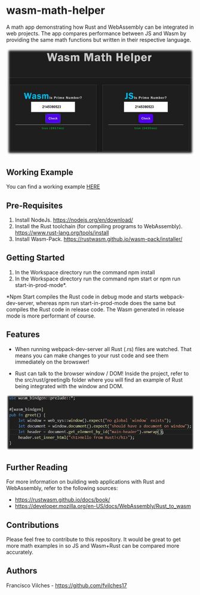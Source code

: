 # wasm-math-helper
A math app demonstrating how Rust and WebAssembly can be integrated in web projects. The app compares performance between JS and Wasm by providing the same math functions but written in their respective language.

<img src="./documentation/website-display.PNG" />

## Working Example
You can find a working example <a href="https://franciscovstaticsites.z8.web.core.windows.net/" target="_blank">HERE</a>


## Pre-Requisites
1. Install NodeJs. https://nodejs.org/en/download/
2. Install the Rust toolchain (for compiling programs to WebAssembly). https://www.rust-lang.org/tools/install
3. Install Wasm-Pack. https://rustwasm.github.io/wasm-pack/installer/

## Getting Started
1. In the Workspace directory run the command npm install
2. In the Workspace directory run the command npm start or npm run start-in-prod-mode*.

*Npm Start compiles the Rust code in debug mode and starts webpack-dev-server, whereas npm run start-in-prod-mode does the same but compiles the Rust code in release code. The Wasm generated in release mode is more performant of course.

## Features
* When running webpack-dev-server all Rust (.rs) files are watched. That means you can make changes to your rust code and see them immediately on the browswer!

* Rust can talk to the browser window / DOM! Inside the project, refer to the src/rust/greetinglb folder where you will find an example of Rust being integrated with the window and DOM.

<img src="./documentation/code-display-rustgreetinglib.PNG" />

## Further Reading
For more information on building web applications with Rust and WebAssembly, refer to the following sources:

* https://rustwasm.github.io/docs/book/
* https://developer.mozilla.org/en-US/docs/WebAssembly/Rust_to_wasm

## Contributions
Please feel free to contribute to this repository. It would be great to get more math examples in so JS and Wasm+Rust can be compared more accurately.

## Authors
Francisco Vilches - https://github.com/fvilches17
